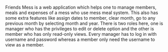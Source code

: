 Friends Mess is a web application which helps one to manage members, meals and expenses of a mess who use mess meal system. This also has some extra features like assign dates to member, clear month, go to any previous month by selecting month and year. There is two roles here, one is manager who has the privileges to edit or delete option and the other is member who has only read-only views. Every manager has to log in with username and password whereas a member only need the username to view as a member.

